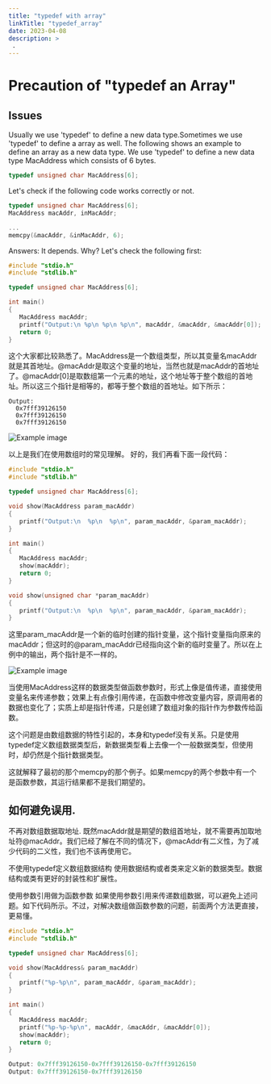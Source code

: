 ```yaml
---
title: "typedef with array"
linkTitle: "typedef_array"
date: 2023-04-08
description: >
 .
---
```


# Precaution of "typedef an Array"

## Issues

Usually we use 'typedef' to define a new data type.Sometimes we use 'typedef' to define a array as well. The following shows an example to define an array as a new data type. We use 'typedef' to define a new data type MacAddress which consists of 6 bytes.

```C
typedef unsigned char MacAddress[6];
```

Let's check if the following code works correctly or not.

```C
typedef unsigned char MacAddress[6];
MacAddress macAddr, inMacAddr;

...
memcpy(&macAddr, &inMacAddr, 6);
```

Answers: It depends.
Why?
Let's check the following first:

```C
#include "stdio.h"
#include "stdlib.h"

typedef unsigned char MacAddress[6];

int main()
{
   MacAddress macAddr;
   printf("Output:\n %p\n %p\n %p\n", macAddr, &macAddr, &macAddr[0]);
   return 0;
}
```

这个大家都比较熟悉了。MacAddress是一个数组类型，所以其变量名macAddr就是其首地址。@macAddr是取这个变量的地址，当然也就是macAddr的首地址了。@macAddr[0]是取数组第一个元素的地址，这个地址等于整个数组的首地址。所以这三个指针是相等的，都等于整个数组的首地址。如下所示：

```shell
Output:
  0x7fff39126150
  0x7fff39126150
  0x7fff39126150
```

![Example image](/imgs/macAddr-1.png)

以上是我们在使用数组时的常见理解。
好的，我们再看下面一段代码：

```C
#include "stdio.h"
#include "stdlib.h"

typedef unsigned char MacAddress[6];

void show(MacAddress param_macAddr)
{
   printf("Output:\n  %p\n  %p\n", param_macAddr, &param_macAddr);
}

int main()
{
   MacAddress macAddr;
   show(macAddr);
   return 0;
}

void show(unsigned char *param_macAddr)
{
   printf("Output:\n  %p\n  %p\n", param_macAddr, &param_macAddr);
}
```

这里param_macAddr是一个新的临时创建的指针变量，这个指针变量指向原来的macAddr；但这时的@param_macAddr已经指向这个新的临时变量了。所以在上例中的输出，两个指针是不一样的。

![Example image](/imgs/macAddr-2.png)

当使用MacAddress这样的数据类型做函数参数时，形式上像是值传递，直接使用变量名来传递参数；效果上有点像引用传递，在函数中修改变量内容，原调用者的数据也变化了；实质上却是指针传递，只是创建了数组对象的指针作为参数传给函数。

这个问题是由数组数据的特性引起的，本身和typedef没有关系。只是使用typedef定义数组数据类型后，新数据类型看上去像一个一般数据类型，但使用时，却仍然是个指针数据类型。

这就解释了最初的那个memcpy的那个例子。如果memcpy的两个参数中有一个是函数参数，其运行结果都不是我们期望的。

## 如何避免误用.

不再对数组数据取地址. 既然macAddr就是期望的数组首地址，就不需要再加取地址符@macAddr。我们已经了解在不同的情况下，@macAddr有二义性，为了减少代码的二义性，我们也不该再使用它。

不使用typedef定义数组数据结构 使用数据结构或者类来定义新的数据类型。数据结构或类有更好的封装性和扩展性。

使用参数引用做为函数参数 如果使用参数引用来传递数组数据，可以避免上述问题。如下代码所示。不过，对解决数组做函数参数的问题，前面两个方法更直接，更易懂。

```C
#include "stdio.h"
#include "stdlib.h"

typedef unsigned char MacAddress[6];

void show(MacAddress& param_macAddr)
{
   printf("%p-%p\n", param_macAddr, &param_macAddr);
}

int main()
{
   MacAddress macAddr;
   printf("%p-%p-%p\n", macAddr, &macAddr, &macAddr[0]);
   show(macAddr);
   return 0;
}

Output: 0x7fff39126150-0x7fff39126150-0x7fff39126150
Output: 0x7fff39126150-0x7fff39126150
```